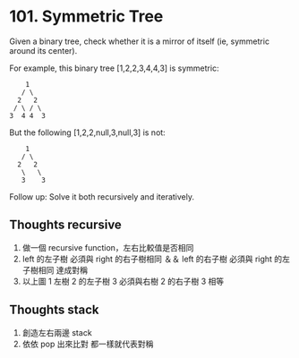 # 101. Symmetric Tree

Given a binary tree, check whether it is a mirror of itself (ie, symmetric around its center).

For example, this binary tree [1,2,2,3,4,4,3] is symmetric:

```
    1
   / \
  2   2
 / \ / \
3  4 4  3
```

But the following [1,2,2,null,3,null,3] is not:

```
    1
   / \
  2   2
   \   \
   3    3
```

Follow up: Solve it both recursively and iteratively.

## Thoughts recursive

1.  做一個 recursive function，左右比較值是否相同
2.  left 的左子樹 必須與 right 的右子樹相同 ＆＆ left 的右子樹 必須與 right 的左子樹相同 達成對稱
3.  以上圖 1 左樹 2 的左子樹 3 必須與右樹 2 的右子樹 3 相等

## Thoughts stack

1. 創造左右兩邊 stack
2. 依依 pop 出來比對 都一樣就代表對稱
